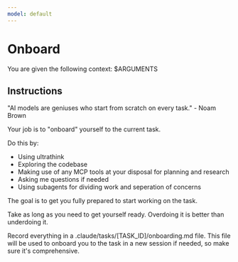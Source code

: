 ```yaml
---
model: default
---
```


# Onboard

You are given the following context:
$ARGUMENTS

## Instructions

"AI models are geniuses who start from scratch on every task." - Noam Brown

Your job is to "onboard" yourself to the current task.

Do this by:

- Using ultrathink
- Exploring the codebase
- Making use of any MCP tools at your disposal for planning and research
- Asking me questions if needed
- Using subagents for dividing work and seperation of concerns

The goal is to get you fully prepared to start working on the task.

Take as long as you need to get yourself ready. Overdoing it is better than underdoing it.

Record everything in a .claude/tasks/[TASK_ID]/onboarding.md file. This file will be used to onboard you to the task in a new session if needed, so make sure it's comprehensive.

